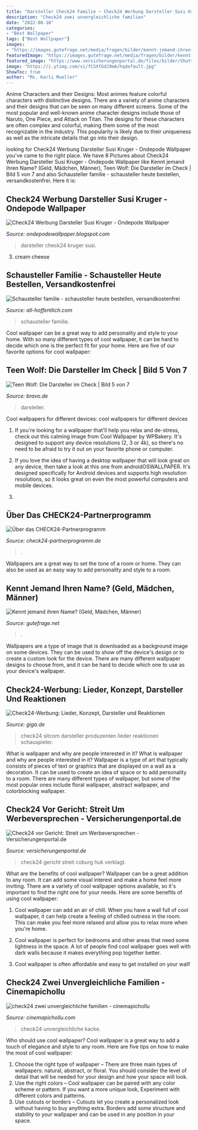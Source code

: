 ```yaml
---
title: "Darsteller Check24 Familie ~ Check24 Werbung Darsteller Susi Kruger"
description: "Check24 zwei unvergleichliche familien"
date: "2022-08-16"
categories:
- "Best Wallpaper"
tags: ["Best Wallpaper"]
images:
- "https://images.gutefrage.net/media/fragen/bilder/kennt-jemand-ihren-name/0_big.jpg?v=1483650417000"
featuredImage: "https://images.gutefrage.net/media/fragen/bilder/kennt-jemand-ihren-name/0_big.jpg?v=1483650417000"
featured_image: "https://www.versicherungenportal.de/files/bilder/Shutterstock/shutterstock_1449240659-check24-werbung.jpg"
image: "https://i.ytimg.com/vi/fCSXfGdJ9mA/hqdefault.jpg"
ShowToc: true
author: "Ms. Karli Mueller"
---
```



Anime Characters and their Designs: Most animes feature colorful characters with distinctive designs.
There are a variety of anime characters and their designs that can be seen on many different screens. Some of the most popular and well-known anime character designs include those of Naruto, One Piece, and Attack on Titan. The designs for these characters are often complex and colorful, making them some of the most recognizable in the industry. This popularity is likely due to their uniqueness as well as the intricate details that go into their design.

	

		
looking for Check24 Werbung Darsteller Susi Kruger - Ondepode Wallpaper you've came to the right place. We have 8 Pictures about Check24 Werbung Darsteller Susi Kruger - Ondepode Wallpaper like Kennt jemand ihren Name? (Geld, Mädchen, Männer), Teen Wolf: Die Darsteller im Check | Bild 5 von 7 and also Schausteller familie - schausteller heute bestellen, versandkostenfrei. Here it is:
		
    
## Check24 Werbung Darsteller Susi Kruger - Ondepode Wallpaper

<img loading=lazy src="https://s3-eu-central-1.amazonaws.com/spotwatch-wp/wp-content/uploads/20180611132828/TV-Spot-Alarm_hero.png" onerror="this.onerror=null;this.src='https://tse2.mm.bing.net/th?id=OIP.4zMPjCZUAg7teDAkdteYAgHaB2&amp;pid=15.1';" alt="Check24 Werbung Darsteller Susi Kruger - Ondepode Wallpaper">

_Source: ondepodewallpaper.blogspot.com_

>darsteller check24 kruger susi. 

	

3. cream cheese 

    
## Schausteller Familie - Schausteller Heute Bestellen, Versandkostenfrei

<img loading=lazy src="https://all-hoffentlich.com/fepcj/2SjjbXBmdQ8KNwI2TuMf7AHaEw.jpg" onerror="this.onerror=null;this.src='https://tse2.mm.bing.net/th?id=OIP.1Hv8RJC-x7xQO1EytLPJLgAAAA&amp;pid=15.1';" alt="Schausteller familie - schausteller heute bestellen, versandkostenfrei">

_Source: all-hoffentlich.com_

>schausteller familie. 

	

Cool wallpaper can be a great way to add personality and style to your home. With so many different types of cool wallpaper, it can be hard to decide which one is the perfect fit for your home. Here are five of our favorite options for cool wallpaper: 

    
## Teen Wolf: Die Darsteller Im Check | Bild 5 Von 7

<img loading=lazy src="http://www.bravo.de/assets/styles/image_style_gallery_image/public/binary_data/bravo/ba9/e33/ba9e33ed8897a7f2c1136a038f8b10dd.jpg?itok=ezGwkFEQ" onerror="this.onerror=null;this.src='https://tse4.mm.bing.net/th?id=OIP.s5kyxAx7P-qDn9GGvsjF6QHaHa&amp;pid=15.1';" alt="Teen Wolf: Die Darsteller im Check | Bild 5 von 7">

_Source: bravo.de_

>darsteller. 

	

Cool wallpapers for different devices:
cool wallpapers for different devices 

1. If you're looking for a wallpaper that'll help you relax and de-stress, check out this calming image from Cool Wallpaper by WPBakery. It's designed to support any device resolutions (2, 3 or 4k), so there's no need to be afraid to try it out on your favorite phone or computer.

2. If you love the idea of having a desktop wallpaper that will look great on any device, then take a look at this one from androidOSWALLPAPER. It's designed specifically for Android devices and supports high resolution resolutions, so it looks great on even the most powerful computers and mobile devices.

3.

    
## Über Das CHECK24-Partnerprogramm

<img loading=lazy src="https://www.check24-partnerprogramm.de/filestore/846/team-1.jpg" onerror="this.onerror=null;this.src='https://tse2.mm.bing.net/th?id=OIP.zG0fjZMAcq2k0TpVDQx8MQHaEC&amp;pid=15.1';" alt="Über das CHECK24-Partnerprogramm">

_Source: check24-partnerprogramm.de_

>. 

	

Wallpapers are a great way to set the tone of a room or home. They can also be used as an easy way to add personality and style to a room.

    
## Kennt Jemand Ihren Name? (Geld, Mädchen, Männer)

<img loading=lazy src="https://images.gutefrage.net/media/fragen/bilder/kennt-jemand-ihren-name/0_big.jpg?v=1483650417000" onerror="this.onerror=null;this.src='https://tse4.mm.bing.net/th?id=OIP._TJ2kV-Q8YzFKrvsxWEd5wHaHa&amp;pid=15.1';" alt="Kennt jemand ihren Name? (Geld, Mädchen, Männer)">

_Source: gutefrage.net_

>. 

	

Wallpapers are a type of image that is downloaded as a background image on some devices. They can be used to show off the device's design or to create a custom look for the device. There are many different wallpaper designs to choose from, and it can be hard to decide which one to use as your device's wallpaper.

    
## Check24-Werbung: Lieder, Konzept, Darsteller Und Reaktionen

<img loading=lazy src="http://static.giga.de/wp-content/uploads/2016/11/Check24-Spot.jpg" onerror="this.onerror=null;this.src='https://tse3.mm.bing.net/th?id=OIP.shGi-4WOkVSeHiQ1yAmjcgHaEJ&amp;pid=15.1';" alt="Check24-Werbung: Lieder, Konzept, Darsteller und Reaktionen">

_Source: giga.de_

>check24 sitcom darsteller produzenten lieder reaktionen schauspieler. 

	

What is wallpaper and why are people interested in it?
What is wallpaper and why are people interested in it?
Wallpaper is a type of art that typically consists of pieces of text or graphics that are displayed on a wall as a decoration. It can be used to create an idea of space or to add personality to a room. There are many different types of wallpaper, but some of the most popular ones include floral wallpaper, abstract wallpaper, and colorblocking wallpaper.

    
## Check24 Vor Gericht: Streit Um Werbeversprechen - Versicherungenportal.de

<img loading=lazy src="https://www.versicherungenportal.de/files/bilder/Shutterstock/shutterstock_1449240659-check24-werbung.jpg" onerror="this.onerror=null;this.src='https://tse2.mm.bing.net/th?id=OIP.lQ5gJ80gKMrIKAGoyXMy0QHaE8&amp;pid=15.1';" alt="Check24 vor Gericht: Streit um Werbeversprechen - Versicherungenportal.de">

_Source: versicherungenportal.de_

>check24 gericht streit coburg huk verklagt. 

	

What are the benefits of cool wallpaper?
Wallpaper can be a great addition to any room. It can add some visual interest and make a home feel more inviting. There are a variety of cool wallpaper options available, so it's important to find the right one for your needs. Here are some benefits of using cool wallpaper: 
1. Cool wallpaper can add an air of chill. When you have a wall full of cool wallpaper, it can help create a feeling of chilled outness in the room. This can make you feel more relaxed and allow you to relax more when you're home. 

2. Cool wallpaper is perfect for bedrooms and other areas that need some lightness in the space. A lot of people find cool wallpaper goes well with dark walls because it makes everything pop together better. 

3. Cool wallpaper is often affordable and easy to get installed on your wall!

    
## Check24 Zwei Unvergleichliche Familien - Cinemapichollu

<img loading=lazy src="https://i.ytimg.com/vi/fCSXfGdJ9mA/hqdefault.jpg" onerror="this.onerror=null;this.src='https://tse1.mm.bing.net/th?id=OIP.SqgoWdz7WNbwZ9C0W-KT8QHaFj&amp;pid=15.1';" alt="check24 zwei unvergleichliche familien - cinemapichollu">

_Source: cinemapichollu.com_

>check24 unvergleichliche kacke. 

	

Who should use cool wallpaper?
Cool wallpaper is a great way to add a touch of elegance and style to any room. Here are five tips on how to make the most of cool wallpaper: 
1) Choose the right type of wallpaper – There are three main types of wallpapers: natural, abstract, or floral. You should consider the level of detail that will be needed for your design and how your space will look. 
2) Use the right colors – Cool wallpaper can be paired with any color scheme or pattern. If you want a more unique look, Experiment with different colors and patterns. 
3) Use cutouts or borders – Cutouts let you create a personalized look without having to buy anything extra. Borders add some structure and stability to your wallpaper and can be used in any position in your space.

